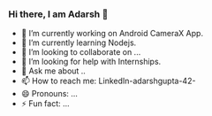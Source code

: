 ### Hi there, I am Adarsh 👋



- 🔭 I’m currently working on Android CameraX App.
- 🌱 I’m currently learning Nodejs.
- 👯 I’m looking to collaborate on ...
- 🤔 I’m looking for help with Internships.
- 💬 Ask me about ..
- 📫 How to reach me: LinkedIn-adarshgupta-42-
- 😄 Pronouns: ...
- ⚡ Fun fact: ...
